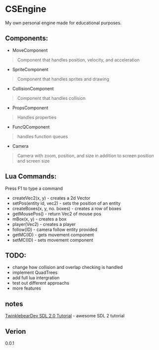 CSEngine
========
My own personal engine made for educational purposes.

Components:
-----------
* MoveComponent
>Component that handles position, velocity, and acceleration

* SpriteComponent
>Component that handles sprites and drawing

* CollisionComponent
>Component that handles collision

* PropsComponent
>Handles properties

* FuncQComponent
>handles function queues

* Camera
>Camera with zoom, position, and size in addition to screen position and screen size

Lua Commands:
-------------
Press F1 to type a command

* createVec2(x, y) - creates a 2d Vector
* setPos(entity id, vec2) - sets the position of an entity
* createBoxes(x, y, no. boxes) - creates a row of boxes
* getMousePos() - return Vec2 of mouse pos
* mBox(x, y) - creates a box
* player(Vec2) - creates a player
* follow(ID) - camera follow entity provided
* getMC(ID) - gets movement component
* setMC(ID) - sets movement component

TODO:
-----
* change how collision and overlap checking is handled
* implement QuadTrees
* add full lua intergration
* test out different approachs 
* more features

notes
-----
[TwinklebearDev SDL 2.0 Tutorial] - awesome SDL 2 tutorial

Verion
------
0.0.1

[TwinklebearDev SDL 2.0 Tutorial]:http://www.willusher.io/pages/sdl2/